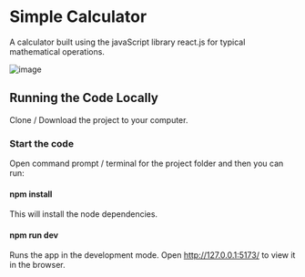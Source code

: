 # Simple Calculator

A calculator built using the javaScript library react.js for typical mathematical operations.

![image](https://github.com/johnnyd81/calculator/assets/95863021/5525888e-41fd-4bec-becd-e72e448ce18f)

## Running the Code Locally
Clone / Download the project to your computer.

### Start the code
Open command prompt / terminal for the project folder and then you can run:

#### npm install
This will install the node dependencies.

#### npm run dev
Runs the app in the development mode.
Open http://127.0.0.1:5173/ to view it in the browser.

